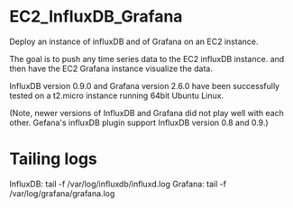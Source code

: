 # EC2_InfluxDB_Grafana
Deploy an instance of influxDB and of Grafana on an EC2 instance.

The goal is to push any time series data to the EC2 influxDB instance. and then have the EC2 Grafana instance visualize the data.

InfluxDB version 0.9.0 and Grafana version 2.6.0 have been successfully tested on a t2.micro instance running 64bit Ubuntu Linux.

(Note, newer versions of InfluxDB and Grafana did not play well with each other. Gefana's influxDB plugin support InfluxDB version 0.8 and 0.9.)

# Tailing logs
InfluxDB: tail -f  /var/log/influxdb/influxd.log
Grafana:  tail -f /var/log/grafana/grafana.log

